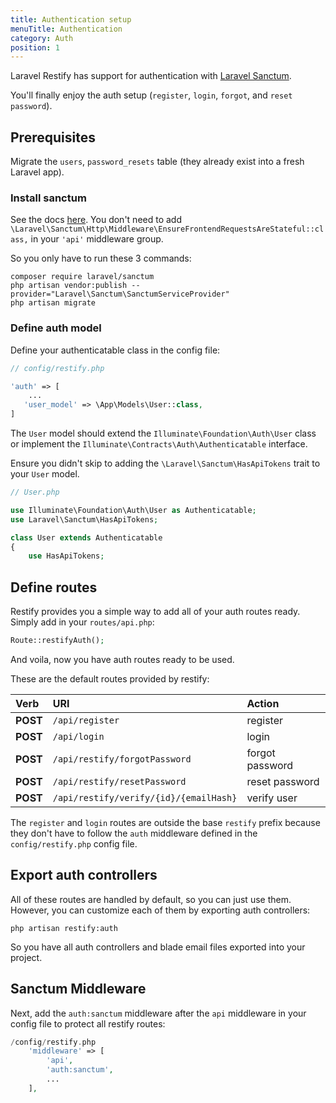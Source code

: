 ```yaml
---
title: Authentication setup
menuTitle: Authentication
category: Auth
position: 1
---
```


Laravel Restify has support for authentication with [Laravel Sanctum](https://laravel.com/docs/sanctum#api-token-authentication).

You'll finally enjoy the auth setup (`register`, `login`, `forgot`, and `reset password`).

## Prerequisites

Migrate the `users`, `password_resets` table (they already exist into a fresh Laravel app).

### Install sanctum

See the docs [here](https://laravel.com/docs/sanctum#installation). You don't need to add `\Laravel\Sanctum\Http\Middleware\EnsureFrontendRequestsAreStateful::class,` in your `'api'` middleware group. 

So you only have to run these 3 commands: 

```shell script
composer require laravel/sanctum
php artisan vendor:publish --provider="Laravel\Sanctum\SanctumServiceProvider"
php artisan migrate
```

### Define auth model

Define your authenticatable class in the config file: 

```php
// config/restify.php

'auth' => [
    ...
   'user_model' => \App\Models\User::class,
]
```

The `User` model should extend the `Illuminate\Foundation\Auth\User` class or implement the `Illuminate\Contracts\Auth\Authenticatable` interface. 

<alert type="info">

Ensure you didn't skip to adding the `\Laravel\Sanctum\HasApiTokens` trait to your `User` model.

</alert>


```php
// User.php

use Illuminate\Foundation\Auth\User as Authenticatable;
use Laravel\Sanctum\HasApiTokens;

class User extends Authenticatable
{
    use HasApiTokens;
```

## Define routes

Restify provides you a simple way to add all of your auth routes ready. Simply add in your `routes/api.php`:

```php
Route::restifyAuth();
```

And voila, now you have auth routes ready to be used.

These are the default routes provided by restify: 

| Verb           | URI                                      | Action           | 
| :------------- |:-----------------------------------------| :----------------|
| **POST**           | `/api/register`                          | register         |
| **POST**           | `/api/login`                             | login            |
| **POST**           | `/api/restify/forgotPassword`            | forgot password  |
| **POST**           | `/api/restify/resetPassword`             | reset password   |
| **POST**           | `/api/restify/verify/{id}/{emailHash}`   | verify user      |

<alert type="info">

The `register` and `login` routes are outside the base `restify` prefix because they don't have to follow the `auth` middleware defined in the `config/restify.php` config file.

</alert>

## Export auth controllers

All of these routes are handled by default, so you can just use them. However, you can customize each of them by exporting auth controllers: 

```shell
php artisan restify:auth
```
So you have all auth controllers and blade email files exported into your project.

## Sanctum Middleware

Next, add the `auth:sanctum` middleware after the `api` middleware in your config file to protect all restify routes:

```php
/config/restify.php
    'middleware' => [
        'api',
        'auth:sanctum',
        ...
    ],
```

